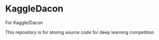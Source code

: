 # KaggleDacon

For Kaggle/Dacon

This repository is for storing source code for deep learning competition
